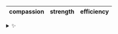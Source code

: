 | compassion | strength | efficiency |
| :--------: | :------: | :--------: |

<details>
  <summary>✨</summary>
  These words are chosen at random each day. New words will appear here tomorrow morning.
</details>